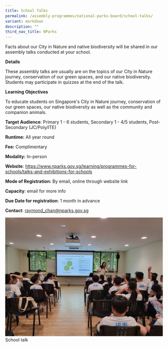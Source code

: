```yaml
---
title: School Talks
permalink: /assembly-programmes/national-parks-board/school-talks/
variant: markdown
description: ""
third_nav_title: NParks
---
```

Facts about our City in Nature and native biodiversity will be shared in our assembly talks conducted at your school.

**Details**

These assembly talks are usually are on the topics of our City in Nature journey, conservation of our green spaces, and our native biodiversity. Students may participate in quizzes at the end of the talk.

**Learning Objectives**

To educate students on Singapore's City in Nature journey, conservation of our green spaces, our native biodiversity as well as the community and companion animals.

**Target Audience**: Primary 1 - 6 students, Secondary 1 - 4/5 students, Post-Secondary (JC/Poly/ITE)

**Runtime:** All year round

**Fee:** Complimentary

**Modality:** In-person

**Website**: https://www.nparks.gov.sg/learning/programmes-for-schools/talks-and-exhibitions-for-schools

**Mode of Registration:** By email, online through website link

**Capacity**: email for more info

**Due Date for registration**: 1 month in advance

**Contact**: raymond_chan@nparks.gov.sg

![](/images/nparks_school_talk.jpg)School talk